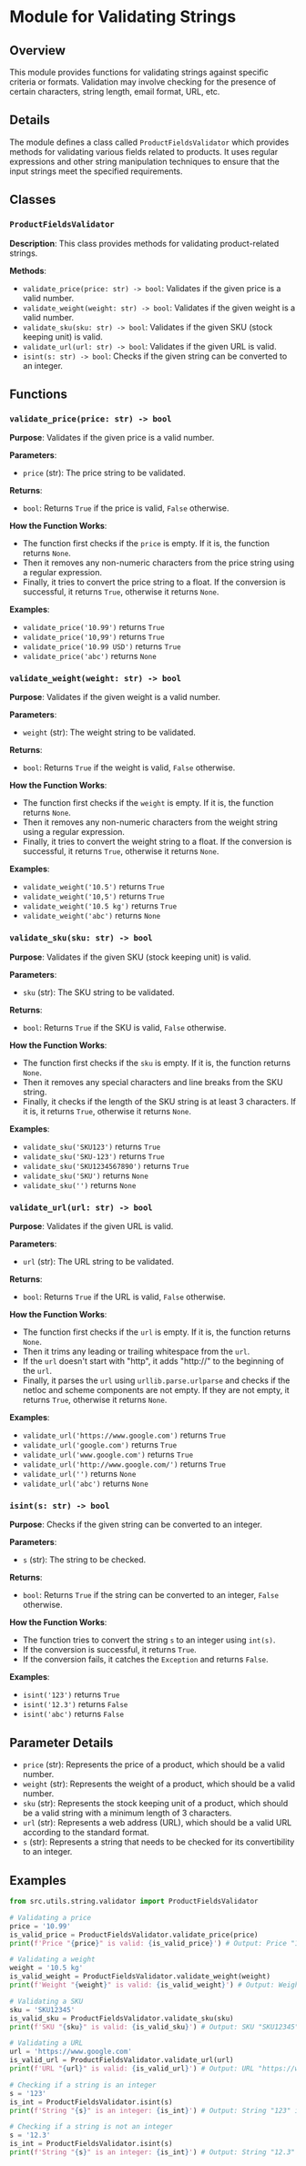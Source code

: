 # Module for Validating Strings
## Overview

This module provides functions for validating strings against specific criteria or formats. Validation may involve checking for the presence of certain characters, string length, email format, URL, etc.

## Details

The module defines a class called `ProductFieldsValidator` which provides methods for validating various fields related to products. It uses regular expressions and other string manipulation techniques to ensure that the input strings meet the specified requirements.

## Classes

### `ProductFieldsValidator`

**Description**: This class provides methods for validating product-related strings.

**Methods**:

- `validate_price(price: str) -> bool`: Validates if the given price is a valid number. 
- `validate_weight(weight: str) -> bool`: Validates if the given weight is a valid number.
- `validate_sku(sku: str) -> bool`: Validates if the given SKU (stock keeping unit) is valid.
- `validate_url(url: str) -> bool`: Validates if the given URL is valid.
- `isint(s: str) -> bool`: Checks if the given string can be converted to an integer.


## Functions

### `validate_price(price: str) -> bool`

**Purpose**: Validates if the given price is a valid number.

**Parameters**:

- `price` (str): The price string to be validated.

**Returns**:

- `bool`: Returns `True` if the price is valid, `False` otherwise.

**How the Function Works**:

- The function first checks if the `price` is empty. If it is, the function returns `None`.
- Then it removes any non-numeric characters from the price string using a regular expression.
- Finally, it tries to convert the price string to a float. If the conversion is successful, it returns `True`, otherwise it returns `None`.

**Examples**:

- `validate_price('10.99')` returns `True`
- `validate_price('10,99')` returns `True`
- `validate_price('10.99 USD')` returns `True`
- `validate_price('abc')` returns `None`


### `validate_weight(weight: str) -> bool`

**Purpose**: Validates if the given weight is a valid number.

**Parameters**:

- `weight` (str): The weight string to be validated.

**Returns**:

- `bool`: Returns `True` if the weight is valid, `False` otherwise.

**How the Function Works**:

- The function first checks if the `weight` is empty. If it is, the function returns `None`.
- Then it removes any non-numeric characters from the weight string using a regular expression.
- Finally, it tries to convert the weight string to a float. If the conversion is successful, it returns `True`, otherwise it returns `None`.

**Examples**:

- `validate_weight('10.5')` returns `True`
- `validate_weight('10,5')` returns `True`
- `validate_weight('10.5 kg')` returns `True`
- `validate_weight('abc')` returns `None`


### `validate_sku(sku: str) -> bool`

**Purpose**: Validates if the given SKU (stock keeping unit) is valid.

**Parameters**:

- `sku` (str): The SKU string to be validated.

**Returns**:

- `bool`: Returns `True` if the SKU is valid, `False` otherwise.

**How the Function Works**:

- The function first checks if the `sku` is empty. If it is, the function returns `None`.
- Then it removes any special characters and line breaks from the SKU string.
- Finally, it checks if the length of the SKU string is at least 3 characters. If it is, it returns `True`, otherwise it returns `None`.

**Examples**:

- `validate_sku('SKU123')` returns `True`
- `validate_sku('SKU-123')` returns `True`
- `validate_sku('SKU1234567890')` returns `True`
- `validate_sku('SKU')` returns `None`
- `validate_sku('')` returns `None`


### `validate_url(url: str) -> bool`

**Purpose**: Validates if the given URL is valid.

**Parameters**:

- `url` (str): The URL string to be validated.

**Returns**:

- `bool`: Returns `True` if the URL is valid, `False` otherwise.

**How the Function Works**:

- The function first checks if the `url` is empty. If it is, the function returns `None`.
- Then it trims any leading or trailing whitespace from the `url`.
- If the `url` doesn't start with "http", it adds "http://" to the beginning of the `url`.
- Finally, it parses the `url` using `urllib.parse.urlparse` and checks if the netloc and scheme components are not empty. If they are not empty, it returns `True`, otherwise it returns `None`.

**Examples**:

- `validate_url('https://www.google.com')` returns `True`
- `validate_url('google.com')` returns `True`
- `validate_url('www.google.com')` returns `True`
- `validate_url('http://www.google.com/')` returns `True`
- `validate_url('')` returns `None`
- `validate_url('abc')` returns `None`


### `isint(s: str) -> bool`

**Purpose**: Checks if the given string can be converted to an integer.

**Parameters**:

- `s` (str): The string to be checked.

**Returns**:

- `bool`: Returns `True` if the string can be converted to an integer, `False` otherwise.

**How the Function Works**:

- The function tries to convert the string `s` to an integer using `int(s)`.
- If the conversion is successful, it returns `True`.
- If the conversion fails, it catches the `Exception` and returns `False`.

**Examples**:

- `isint('123')` returns `True`
- `isint('12.3')` returns `False`
- `isint('abc')` returns `False`


## Parameter Details

- `price` (str): Represents the price of a product, which should be a valid number.
- `weight` (str): Represents the weight of a product, which should be a valid number.
- `sku` (str): Represents the stock keeping unit of a product, which should be a valid string with a minimum length of 3 characters.
- `url` (str): Represents a web address (URL), which should be a valid URL according to the standard format.
- `s` (str): Represents a string that needs to be checked for its convertibility to an integer.


## Examples

```python
from src.utils.string.validator import ProductFieldsValidator

# Validating a price
price = '10.99'
is_valid_price = ProductFieldsValidator.validate_price(price)
print(f'Price "{price}" is valid: {is_valid_price}') # Output: Price "10.99" is valid: True

# Validating a weight
weight = '10.5 kg'
is_valid_weight = ProductFieldsValidator.validate_weight(weight)
print(f'Weight "{weight}" is valid: {is_valid_weight}') # Output: Weight "10.5 kg" is valid: True

# Validating a SKU
sku = 'SKU12345'
is_valid_sku = ProductFieldsValidator.validate_sku(sku)
print(f'SKU "{sku}" is valid: {is_valid_sku}') # Output: SKU "SKU12345" is valid: True

# Validating a URL
url = 'https://www.google.com'
is_valid_url = ProductFieldsValidator.validate_url(url)
print(f'URL "{url}" is valid: {is_valid_url}') # Output: URL "https://www.google.com" is valid: True

# Checking if a string is an integer
s = '123'
is_int = ProductFieldsValidator.isint(s)
print(f'String "{s}" is an integer: {is_int}') # Output: String "123" is an integer: True

# Checking if a string is not an integer
s = '12.3'
is_int = ProductFieldsValidator.isint(s)
print(f'String "{s}" is an integer: {is_int}') # Output: String "12.3" is an integer: False
```